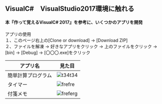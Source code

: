 
## VisualC#　VisualStudio2017環境に触れる  
#### 本『作って覚えるVisualC# 2017』を参考に、いくつかのアプリを開発    
  
アプリの使用  
１、このページ右上の[Clone or download] → [Download ZIP]  
２、ファイルを解凍 → 好きなアプリをクリック → 上のファイルをクリック → [bin] → [Debug] → [〇〇〇.exe]をクリック

| アプリ名 | 見た目 | 
| --- | ---- |
|簡単計算プログラム | ![t34t34](https://user-images.githubusercontent.com/39142850/42419762-0ee14c42-82f6-11e8-9f38-13c853da4ed3.jpg) |
|タイマー | ![frefre](https://user-images.githubusercontent.com/39142850/42419708-2e62e31a-82f5-11e8-8eff-41519eb2cf0c.jpg) | 
|付箋メモ | ![freferg](https://user-images.githubusercontent.com/39142850/42421787-4eeee8a6-8316-11e8-9764-ed5268d0f2b1.jpg) | 
